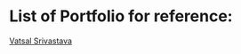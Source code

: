 # List of Portfolio for reference:  

[Vatsal Srivastava](https://sites.google.com/view/vatsalbits/education)  
